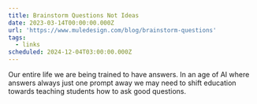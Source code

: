 ```yaml
---
title: Brainstorm Questions Not Ideas
date: 2023-03-14T00:00:00.000Z
url: 'https://www.muledesign.com/blog/brainstorm-questions'
tags:
  - links
scheduled: 2024-12-04T03:00:00.000Z
---
```


Our entire life we are being trained to have answers. In an age of AI where answers always just one prompt away we may need to shift education towards teaching students how to ask good questions.
